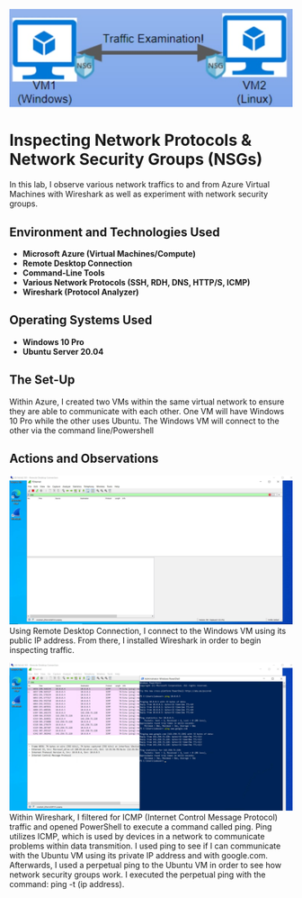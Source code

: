 <p align="center">
  <img src="https://github.com/tranxjason/Azure/blob/main/nsg%20azure.jpg"/>
</p>

<h1>Inspecting Network Protocols & Network Security Groups (NSGs)</h1>
In this lab, I observe various network traffics to and from Azure Virtual Machines with Wireshark as well as experiment with network security groups. 
<br />

<h2>Environment and Technologies Used</h2>

- <b>Microsoft Azure (Virtual Machines/Compute)</b> 
- <b>Remote Desktop Connection</b>
- <b>Command-Line Tools</b>
- <b>Various Network Protocols (SSH, RDH, DNS, HTTP/S, ICMP)</b>
- <b>Wireshark (Protocol Analyzer)</b>

<h2>Operating Systems Used</h2>

- <b>Windows 10 Pro</b> 
- <b>Ubuntu Server 20.04</b>

<h2>The Set-Up</h2>
Within Azure, I created two VMs within the same virtual network to ensure they are able to communicate with each other. One VM will have Windows 10 Pro while the other uses Ubuntu. The Windows VM will connect to the other via the command line/Powershell

<h2>Actions and Observations</h2>

![image alt](https://github.com/tranxjason/Azure/blob/main/rd1.jpg)
Using Remote Desktop Connection, I connect to the Windows VM using its public IP address. From there, I installed Wireshark in order to begin inspecting traffic.

![image alt](https://github.com/tranxjason/Azure/blob/main/rd2.jpg)
Within Wireshark, I filtered for ICMP (Internet Control Message Protocol) traffic and opened PowerShell to execute a command called ping. Ping utilizes ICMP, which is used by devices in a network to communicate problems within data transmition. I used ping to see if I can communicate with the Ubuntu VM using its private IP address and with google.com. Afterwards, I used a perpetual ping to the Ubuntu VM in order to see how network security groups work. I executed the perpetual ping with the command: ping -t (ip address).
